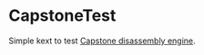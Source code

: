 CapstoneTest
============

Simple kext to test [Capstone disassembly engine](https://www.capstone-engine.org).
